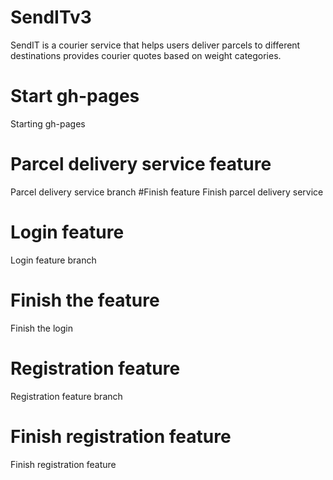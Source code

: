 # SendITv3
SendIT is a courier service that helps users deliver parcels to different destinations provides courier quotes based on weight categories.
# Start gh-pages
Starting gh-pages
# Parcel delivery service feature
Parcel delivery service branch
#Finish feature
Finish parcel delivery service
# Login feature
Login feature branch
# Finish the feature
Finish the login
# Registration feature
Registration feature branch
# Finish registration feature
Finish registration feature



